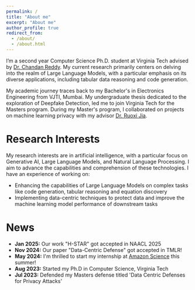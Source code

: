 ```yaml
---
permalink: /
title: "About me"
excerpt: "About me"
author_profile: true
redirect_from: 
  - /about/
  - /about.html
---
```


I’m a second year Computer Science Ph.D. student at Virginia Tech advised by [Dr. Chandan Reddy](https://creddy.net/). My current research primarily centers on delving into the realm of Large Language Models, with a particular emphasis on its diverse applications, including tabular data reasoning and code generation.

My academic journey traces back to my Bachelor's in Electronics Engineering from VJTI, Mumbai. My undergraduate thesis dedicated to the exploration of Deepfake Detection, led me to join Virginia Tech for the Masters program. During my Master's program, I collaborated on projects on machine learning privacy with my advisor [Dr. Ruoxi Jia](https://reds-lab.github.io/#/). 

Research Interests
=====
My research interests are in artificial intelligence, with a particular focus on Generative AI, Large Language Models, and Natural Language Processing. I aim to advance the capabilities and comprehension of these technologies. I have an experience of working on:
* Enhancing the capabilities of Large Language Models on complex tasks like code generation, tabular reasoning and equation discovery
* Implementing data-centric techniques to protect data and improve the machine learning model performance of downstream tasks

News
=====
* **Jan 2025:** Our work "H-STAR" got accepted in NAACL 2025
* **Nov 2024:** Our paper "Data-Centric Defense" got accepted in TMLR!
* **May 2024:** I'm thrilled to start my internship at [Amazon Science](https://www.amazon.science/) this summer!
* **Aug 2023:** Started my Ph.D in Computer Science, Virginia Tech
* **Jul 2023:** Defended my Masters defense titled 'Data Centric Defenses for Privacy Attacks'